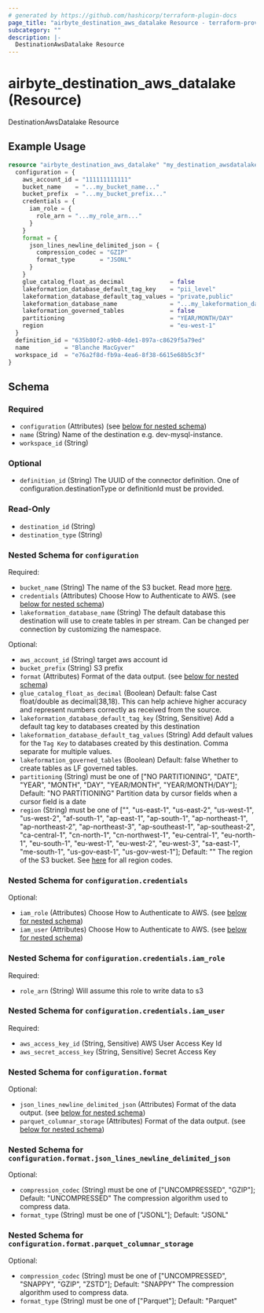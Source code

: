 ```yaml
---
# generated by https://github.com/hashicorp/terraform-plugin-docs
page_title: "airbyte_destination_aws_datalake Resource - terraform-provider-airbyte"
subcategory: ""
description: |-
  DestinationAwsDatalake Resource
---
```


# airbyte_destination_aws_datalake (Resource)

DestinationAwsDatalake Resource

## Example Usage

```terraform
resource "airbyte_destination_aws_datalake" "my_destination_awsdatalake" {
  configuration = {
    aws_account_id = "111111111111"
    bucket_name    = "...my_bucket_name..."
    bucket_prefix  = "...my_bucket_prefix..."
    credentials = {
      iam_role = {
        role_arn = "...my_role_arn..."
      }
    }
    format = {
      json_lines_newline_delimited_json = {
        compression_codec = "GZIP"
        format_type       = "JSONL"
      }
    }
    glue_catalog_float_as_decimal             = false
    lakeformation_database_default_tag_key    = "pii_level"
    lakeformation_database_default_tag_values = "private,public"
    lakeformation_database_name               = "...my_lakeformation_database_name..."
    lakeformation_governed_tables             = false
    partitioning                              = "YEAR/MONTH/DAY"
    region                                    = "eu-west-1"
  }
  definition_id = "635b80f2-a9b0-4de1-897a-c8629f5a79ed"
  name          = "Blanche MacGyver"
  workspace_id  = "e76a2f8d-fb9a-4ea6-8f38-6615e68b5c3f"
}
```

<!-- schema generated by tfplugindocs -->
## Schema

### Required

- `configuration` (Attributes) (see [below for nested schema](#nestedatt--configuration))
- `name` (String) Name of the destination e.g. dev-mysql-instance.
- `workspace_id` (String)

### Optional

- `definition_id` (String) The UUID of the connector definition. One of configuration.destinationType or definitionId must be provided.

### Read-Only

- `destination_id` (String)
- `destination_type` (String)

<a id="nestedatt--configuration"></a>
### Nested Schema for `configuration`

Required:

- `bucket_name` (String) The name of the S3 bucket. Read more <a href="https://docs.aws.amazon.com/AmazonS3/latest/userguide/create-bucket-overview.html">here</a>.
- `credentials` (Attributes) Choose How to Authenticate to AWS. (see [below for nested schema](#nestedatt--configuration--credentials))
- `lakeformation_database_name` (String) The default database this destination will use to create tables in per stream. Can be changed per connection by customizing the namespace.

Optional:

- `aws_account_id` (String) target aws account id
- `bucket_prefix` (String) S3 prefix
- `format` (Attributes) Format of the data output. (see [below for nested schema](#nestedatt--configuration--format))
- `glue_catalog_float_as_decimal` (Boolean) Default: false
Cast float/double as decimal(38,18). This can help achieve higher accuracy and represent numbers correctly as received from the source.
- `lakeformation_database_default_tag_key` (String, Sensitive) Add a default tag key to databases created by this destination
- `lakeformation_database_default_tag_values` (String) Add default values for the `Tag Key` to databases created by this destination. Comma separate for multiple values.
- `lakeformation_governed_tables` (Boolean) Default: false
Whether to create tables as LF governed tables.
- `partitioning` (String) must be one of ["NO PARTITIONING", "DATE", "YEAR", "MONTH", "DAY", "YEAR/MONTH", "YEAR/MONTH/DAY"]; Default: "NO PARTITIONING"
Partition data by cursor fields when a cursor field is a date
- `region` (String) must be one of ["", "us-east-1", "us-east-2", "us-west-1", "us-west-2", "af-south-1", "ap-east-1", "ap-south-1", "ap-northeast-1", "ap-northeast-2", "ap-northeast-3", "ap-southeast-1", "ap-southeast-2", "ca-central-1", "cn-north-1", "cn-northwest-1", "eu-central-1", "eu-north-1", "eu-south-1", "eu-west-1", "eu-west-2", "eu-west-3", "sa-east-1", "me-south-1", "us-gov-east-1", "us-gov-west-1"]; Default: ""
The region of the S3 bucket. See <a href="https://docs.aws.amazon.com/AWSEC2/latest/UserGuide/using-regions-availability-zones.html#concepts-available-regions">here</a> for all region codes.

<a id="nestedatt--configuration--credentials"></a>
### Nested Schema for `configuration.credentials`

Optional:

- `iam_role` (Attributes) Choose How to Authenticate to AWS. (see [below for nested schema](#nestedatt--configuration--credentials--iam_role))
- `iam_user` (Attributes) Choose How to Authenticate to AWS. (see [below for nested schema](#nestedatt--configuration--credentials--iam_user))

<a id="nestedatt--configuration--credentials--iam_role"></a>
### Nested Schema for `configuration.credentials.iam_role`

Required:

- `role_arn` (String) Will assume this role to write data to s3


<a id="nestedatt--configuration--credentials--iam_user"></a>
### Nested Schema for `configuration.credentials.iam_user`

Required:

- `aws_access_key_id` (String, Sensitive) AWS User Access Key Id
- `aws_secret_access_key` (String, Sensitive) Secret Access Key



<a id="nestedatt--configuration--format"></a>
### Nested Schema for `configuration.format`

Optional:

- `json_lines_newline_delimited_json` (Attributes) Format of the data output. (see [below for nested schema](#nestedatt--configuration--format--json_lines_newline_delimited_json))
- `parquet_columnar_storage` (Attributes) Format of the data output. (see [below for nested schema](#nestedatt--configuration--format--parquet_columnar_storage))

<a id="nestedatt--configuration--format--json_lines_newline_delimited_json"></a>
### Nested Schema for `configuration.format.json_lines_newline_delimited_json`

Optional:

- `compression_codec` (String) must be one of ["UNCOMPRESSED", "GZIP"]; Default: "UNCOMPRESSED"
The compression algorithm used to compress data.
- `format_type` (String) must be one of ["JSONL"]; Default: "JSONL"


<a id="nestedatt--configuration--format--parquet_columnar_storage"></a>
### Nested Schema for `configuration.format.parquet_columnar_storage`

Optional:

- `compression_codec` (String) must be one of ["UNCOMPRESSED", "SNAPPY", "GZIP", "ZSTD"]; Default: "SNAPPY"
The compression algorithm used to compress data.
- `format_type` (String) must be one of ["Parquet"]; Default: "Parquet"


